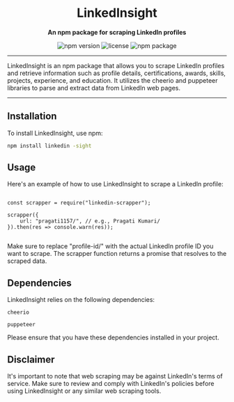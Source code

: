 <h1 align="center">
 
  <br>
  LinkedInsight 
</h1>

<p align="center">
  <b>An npm package for scraping LinkedIn profiles</b>
</p>

<p align="center">
  <img src="https://img.shields.io/npm/v/linkedin-scrapper.svg" alt="npm version">
 
  <img src="https://img.shields.io/npm/l/linkedin-scrapper.svg" alt="license">
  <img src ="https://img.shields.io/badge/npm-CB3837?style=for-the-badge&logo=npm&logoColor=white" alt="npm package">

</p>

------------------------------

LinkedInsight is an npm package that allows you to scrape LinkedIn profiles and retrieve information such as profile details, certifications, awards, skills, projects, experience, and education. It utilizes the cheerio and puppeteer libraries to parse and extract data from LinkedIn web pages.


-------------------------------------

## Installation

To install LinkedInsight, use npm:

```bash
npm install linkedin -sight
 ````

## Usage
Here's an example of how to use LinkedInsight to scrape a LinkedIn profile:

````

const scrapper = require("linkedin-scrapper");

scrapper({
    url: "pragati1157/", // e.g., Pragati Kumari/
}).then(res => console.warn(res));


````


Make sure to replace "profile-id/" with the actual LinkedIn profile ID you want to scrape. The scrapper function returns a promise that resolves to the scraped data.

## Dependencies
LinkedInsight relies on the following dependencies:

```
cheerio

puppeteer
```

Please ensure that you have these dependencies installed in your project.


## Disclaimer

It's important to note that web scraping may be against LinkedIn's terms of service. Make sure to review and comply with LinkedIn's policies before using LinkedInsight or any similar web scraping tools.


